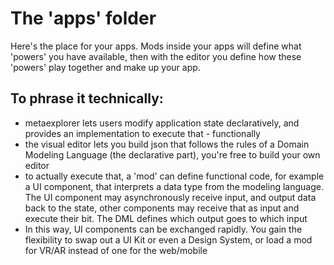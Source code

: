 # The 'apps' folder
Here's the place for your apps. Mods inside your apps will define what 'powers' you have available, then with the editor you define how these 'powers' play together and make up your app. 

## To phrase it technically:
- metaexplorer lets users modify application state declaratively, and provides an implementation to execute that - functionally
- the visual editor lets you build json that follows the rules of a Domain Modeling Language (the declarative part), you're free to build your own editor
- to actually execute that, a 'mod' can define functional code, for example a UI component, that interprets a data type from the modeling language. The UI component may asynchronously receive input, and output data back to the state, other components may receive that as input and execute their bit. The DML defines which output goes to which input
- In this way, UI components can be exchanged rapidly. You gain the flexibility to swap out a UI Kit or even a Design System, or load a mod for VR/AR instead of one for the web/mobile